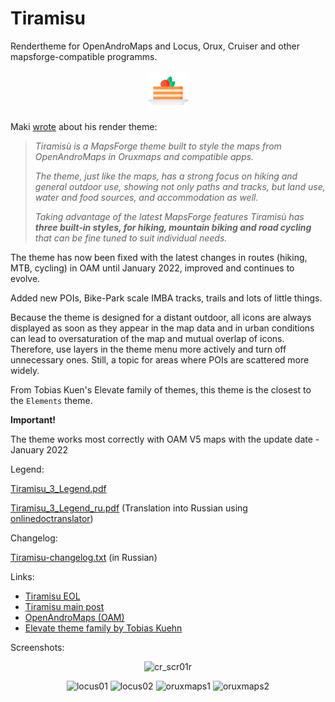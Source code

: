 # Tiramisu

Rendertheme for OpenAndroMaps and Locus, Orux, Cruiser and other mapsforge-compatible programms.
<div align="center">

![Tiramisu.png](Tiramisu.png)

</div>

Maki [wrote](https://tartamillo.wordpress.com/tiramisu/) about his render theme:
> _Tiramisù is a MapsForge theme built to style the maps from OpenAndroMaps in Oruxmaps and compatible apps._
>
> _The theme, just like the maps, has a strong focus on hiking and general outdoor use, showing not only paths and tracks, but land use, water and food sources, and accommodation as well._
>
> _Taking advantage of the latest MapsForge features Tiramisù has **three built-in styles, for hiking, mountain biking and road cycling** that can be fine tuned to suit individual needs._

The theme has now been fixed with the latest changes in routes (hiking, MTB, cycling) in OAM until January 2022, improved and continues to evolve.

Added new POIs, Bike-Park scale IMBA tracks, trails and lots of little things.

Because the theme is designed for a distant outdoor, all icons are always displayed as soon as they appear in the map data and in urban conditions can lead to oversaturation of the map and mutual overlap of icons. Therefore, use layers in the theme menu more actively and turn off unnecessary ones. Still, a topic for areas where POIs are scattered more widely.

From Tobias Kuen's Elevate family of themes, this theme is the closest to the `Elements` theme.

**Important!**

The theme works most correctly with OAM V5 maps with the update date - January 2022

Legend:

[Tiramisu_3_Legend.pdf](Tiramisu_3_Legend.pdf)

[Tiramisu_3_Legend_ru.pdf](Tiramisu_3_Legend_ru.pdf) (Translation into Russian using [onlinedoctranslator](https://www.onlinedoctranslator.com/))

Changelog:

[Tiramisu-changelog.txt](Tiramisu-changelog.txt)  (in Russian)

Links:

- [Tiramisu EOL](https://tartamillo.wordpress.com/2022/01/03/tiramisu-eol/)
- [Tiramisu main post](https://tartamillo.wordpress.com/tiramisu/)
- [OpenAndroMaps (OAM)](https://www.openandromaps.org/en/home_en)
- [Elevate theme family by Tobias Kuehn](https://www.openandromaps.org/en/legend/elevate-mountain-hike-theme)

Screenshots:

<div align="center">
 
![cr_scr01r](https://user-images.githubusercontent.com/35865856/153633952-5176df8d-66cf-4a3a-b5b7-796d0a12c982.png)

![locus01](https://user-images.githubusercontent.com/35865856/153635003-8a231a6e-911e-480f-a225-a4ac7189c698.jpg) ![locus02](https://user-images.githubusercontent.com/35865856/153635000-46f7b05a-3352-4b74-9519-6384250f494f.jpg) ![oruxmaps1](https://user-images.githubusercontent.com/35865856/153635007-a72bc619-89e9-40c7-98b5-a7523b1ba4b8.jpg) ![oruxmaps2](https://user-images.githubusercontent.com/35865856/153634988-7940a77f-87cf-4552-b0b0-daf80730d183.jpg)
 
</div>




